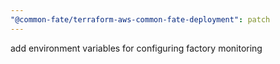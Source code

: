 ```yaml
---
"@common-fate/terraform-aws-common-fate-deployment": patch
---
```


add environment variables for configuring factory monitoring
